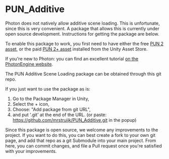# PUN_Additive

Photon does not natively allow additive scene loading. This is unfortunate, since this is very convenient. A package that allows this is currently under open source development. Instructions for getting the package are below.

To enable this package to work, you first need to have either the free [PUN 2 asset](https://assetstore.unity.com/packages/tools/network/pun-2-free-119922), or the paid [PUN 2+ asset](https://assetstore.unity.com/packages/tools/network/photon-pun-2-120838) installed from the Unity Asset Store.

If you're new to Photon: you can find an excellent tutorial [on the PhotonEngine website](https://doc.photonengine.com/zh-cn/pun/v2/demos-and-tutorials/pun-basics-tutorial/intro).

The PUN Additive Scene Loading package can be obtained through this git repo.

If you just want to use the package as is:

1. Go to the Package Manager in Unity,
1. Select the + icon,
1. Choose: "Add package from git URL",
1. and put '.git' at the end of the URL. (or paste: https://github.com/mrstruijk/PUN_Additive.git in the popup)

Since this package is open source, we welcome any improvements to the project.
If you want to do this, you can best create a fork to your own git page, and add that repo as a git Submodule into your main project.
From here, you can commit changes, and file a Pull request once you're satisfied with your improvements.
